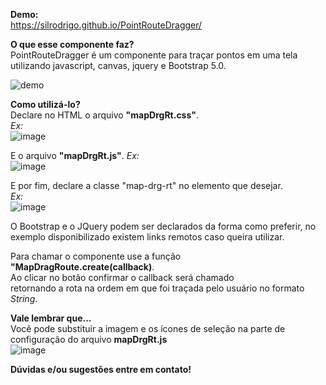 **Demo:**<br>
https://silrodrigo.github.io/PointRouteDragger/ <br>

**O que esse componente faz?** <br>
PointRouteDragger é um componente para traçar pontos em uma tela utilizando javascript, canvas, jquery e Bootstrap 5.0. <br>

![demo](https://user-images.githubusercontent.com/86023272/136871486-22d814ff-a236-4324-a0ba-92b8dbb30021.gif)

**Como utilizá-lo?** <br>
Declare no HTML o arquivo **"mapDrgRt.css"**.<br>
_Ex:_ <br>
![image](https://user-images.githubusercontent.com/86023272/136872148-6e00384b-7793-4c76-ae52-138d94d9ad46.png) <br>

E o arquivo **"mapDrgRt.js"**.
_Ex:_ <br>
![image](https://user-images.githubusercontent.com/86023272/136872226-fd13e403-ce3d-4050-8cd6-7b6a7a2fed83.png)

E por fim, declare a classe "map-drg-rt" no elemento que desejar.<br>
_Ex:_ <br>
![image](https://user-images.githubusercontent.com/86023272/136872322-0c614de3-0cea-43ae-b523-723da0865c3b.png) <br>

O Bootstrap e o JQuery podem ser declarados da forma como preferir, no exemplo disponibilizado existem links remotos caso queira utilizar. <br>

Para chamar o componente use a função **"MapDragRoute.create(callback)**. <br>
Ao clicar no botão confirmar o callback será chamado <br>
retornando a rota na ordem em que foi traçada pelo usuário no formato _String_. <br>

**Vale lembrar que...**<br>
Você pode substituir a imagem e os ícones de seleção na parte de configuração do arquivo **mapDrgRt.js** <br>
![image](https://user-images.githubusercontent.com/86023272/136872783-e6ce3d6a-e9cb-4681-aa98-932a62c7c170.png)

**Dúvidas e/ou sugestões entre em contato!**
